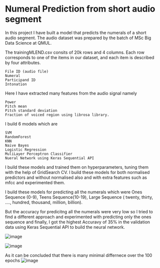 # Numeral Prediction from short audio segment

In this project I have built a model that predicts the numerals of a short audio segment. The audio dataset was prepared by the batch of MSc Big Data Science at QMUL.

The trainingMLEND.csv consits of 20k rows and 4 columns. Each row corresponds to one of the items in our dataset, and each item is described by four attributes.

    File ID (audio file)
    Numeral
    Participand ID
    Intonation

Here I have extracted many features from the audio signal namely

    Power
    Pitch mean
    Pitch standard deviation
    Fraction of voiced region using librosa library.

I build 6 models which are

    SVM
    RandomForest
    KNN
    Naive Bayes
    Logistic Regression
    MuliLayer Perceptron Classifier
    Nueral Network using Keras Sequential API

I build these models and trained them on hyperparameters, tuning them with the help of GridSearch CV. I build these models for both normalised predictors and without normalised also and with extra features such as mfcc and experimented them.

I build these models for predicting all the numerals which were Ones Sequence (0-9), Teens Sequence(10-19), Large Sequence ( twenty, thirty, ...., hundred, thousand, million, billion). 

But the accuracy for predicitng all the numerals were very low so I tried to find a different approach and experimented with predicting only the ones sequence and finally, I got the highest Accuravy of 35% in the validation data using Keras Sequential API to build the neural network.

![image](https://user-images.githubusercontent.com/51491512/120647640-bcee9400-c472-11eb-8b44-daedc5fab170.png)


![image](https://user-images.githubusercontent.com/51491512/120647424-7f8a0680-c472-11eb-9196-a83efa0625f3.png)

As it can be concluded that there is many minimal differnece over the 100 epochs
![image](https://user-images.githubusercontent.com/51491512/120647541-9e889880-c472-11eb-9e17-220fea62fa29.png)



